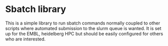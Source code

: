 # Sbatch library
This is a simple library to run sbatch commands normally coupled to other scripts where automated submission to the slurm queue is wanted.
It is set up for the EMBL, heidelberg HPC but should be easily configured for others who are interested.
